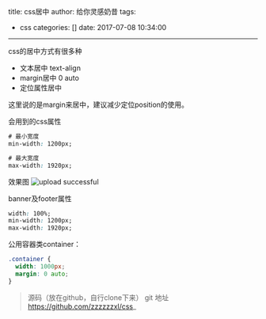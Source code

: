 title: css居中
author: 给你灵感奶昔
tags:
  - css
categories: []
date: 2017-07-08 10:34:00
---
css的居中方式有很多种
* 文本居中 text-align
* margin居中 0 auto
* 定位属性居中 

这里说的是margin来居中，建议减少定位position的使用。

<!--more-->

会用到的css属性

``` css
# 最小宽度
min-width: 1200px;

# 最大宽度
max-width: 1920px;
```

效果图
![upload successful](https://cdn.zhengxiangling.com/60886452.jpg)

banner及footer属性
``` css
width: 100%;
min-width: 1200px;
max-width: 1920px;
```

公用容器类container：
``` css
.container {
  width: 1000px;
  margin: 0 auto;
}
```

> 源码（放在github，自行clone下来）
  git 地址 https://github.com/zzzzzzxl/css_
